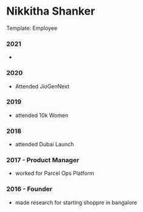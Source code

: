 # Nikkitha Shanker

Template: Employee

### 2021
- 

### 2020
- Attended JioGenNext

### 2019
- attended 10k Women

### 2018
- attended Dubai Launch

### 2017 - Product Manager
- worked for Parcel Ops Platform

### 2016 - Founder
- made research for starting shoppre in bangalore
